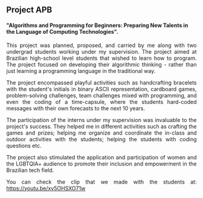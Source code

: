 ## Project APB
#### "Algorithms and Programming for Beginners: Preparing New Talents in the Language of Computing Technologies".

<div align="justify">     
This project was planned, proposed, and carried by me along with two undergrad students working under my supervision. The project aimed at Brazilian high-school level students that wished to learn how to program. The project focused on developing their algorithmic thinking - rather than just learning a programming language in the traditional way.

The project encompassed playful activities such as handcrafting bracelets with the student's initials in binary ASCII representation, cardboard games, problem-solving challenges, team challenges mixed with programming, and even the coding of a time-capsule, where the students hard-coded messages with their own forecasts to the next 10 years.

The participation of the interns under my supervision was invaluable to the project's success. They helped me in different activities such as crafting the games and prizes; helping me organize and coordinate the in-class and outdoor activities with the students; helping the students with coding questions etc.

The project also stimulated the application and participation of women and the LGBTQIA+ audience to promote their inclusion and empowerment in the Brazilian tech field.


You can check the clip that we made with the students at: https://youtu.be/xv5OHSXO71w
<div>
